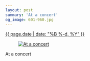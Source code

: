 ```yaml
---
layout: post
summary: 'At a concert'
og_image: 601-960.jpg
---
```


<p>
 <time>
  <a href="/601">
   {{ page.date | date: "%B %-d, %Y" }}
  </a>
 </time>
 <a href="/601">
  <figure data-taken="1/21/2017">
   <img alt="At a concert" sizes="(min-width: 700px) 50vw, calc(100vw - 2rem)" src="{{ site.assets_url }}/601-480.jpg" srcset="{{ site.assets_url }}/601-240.jpg 240w, {{ site.assets_url }}/601-480.jpg 480w, {{ site.assets_url }}/601-720.jpg 720w, {{ site.assets_url }}/601-960.jpg 960w"/>
  </figure>
 </a>
 <span>
  At a concert
 </span>
</p>
